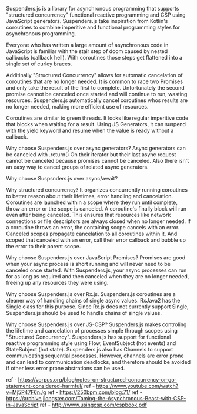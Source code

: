 Suspenders.js is a library for asynchronous programming that supports "structured concurrency"
functional reactive programming and CSP using JavaScript generators. Suspenders.js take
inspiration from Kotlin's coroutines to combine imperitive and functional programming styles for
asynchronous programming.

Everyone who has written a large amount of asynchronous code in JavaScript is familiar with the
stair step of doom caused by nested callbacks (callback hell). With coroutines those steps get
flattened into a single set of curley braces.

Additinally "Structured Concurrency" allows for automatic cancelation of coroutines that are no
longer needed. It is common to race two Promises and only take the result of the first to
complete. Unfortunately the second promise cannot be canceled once started and will continue to
run, wasting resources. Suspenders.js automatically cancel coroutines whos results are no longer
needed, making more efficient use of resources.

Coroutines are similar to green threads. It looks like regular imperitive code that blocks when
waiting for a result. Using JS Generators, it can suspend with the yield keyword and resume when
the value is ready without a callback.

Why choose Suspenders.js over async generators? Async generators can be canceled with .return()
On their iterator but their last async request cannot be canceled because promises cannot be
canceled. Also there isn't an easy way to cancel groups of related async generators.

Why choose Suspsnders.js over async/await?

Why structured concurrency? It organizes concurrently running coroutines to better reason about
their lifetimes, error handling and cancelation. Coroutines are launched within a scope where
they run until complete, throw an error or the scope is canceled. A coroutine's finally block
will run even after being canceled. This ensures that resources like network connections or
file descriptors are always closed when no longer needed. If a coroutine throws an error, the
containing scope cancels with an error. Canceled scopes propagate cancelation to all coroutines
within it. And scoped that canceled with an error, call their error callback and bubble up the
error to their parent scope.

Why choose Suspenders.js over JavaScript Promises? Promises are good when your async process is
short running and will never need to be canceled once started. With Suspenders.js, your async
processes can run for as long as required and then canceled when they are no longer needed,
freeing up any resources they were using.

Why choose Suspenders.js over Rx.js. Suspenders.js coroutines are a cleaner way of handling
chains of single async values. RxJava2 has the Single<T> class for this purpose. Since Rx.js does
not currently support Single<T>, Suspenders.js should be used to handle chains of single values.

Why choose Suspenders.js over JS-CSP? Suspenders.js makes controling the lifetime and cancelation
of processes simple through scopes using "Structured Concurrency". Suspenders.js has support
for functional reactive programming style using Flow, EventSubject (hot events) and StateSubject
(hot state). Suspenders.js also has Channels to support communicating sequential processes.
However, channels are error prone and can lead to communication deadlocks, and therefore should
be avoided if other less error prone abstrations can be used.

ref - https://vorpus.org/blog/notes-on-structured-concurrency-or-go-statement-considered-harmful/
ref - https://www.youtube.com/watch?v=Mj5P47F6nJg
ref - https://250bpm.com/blog:71/
ref - https://archive.jlongster.com/Taming-the-Asynchronous-Beast-with-CSP-in-JavaScript
ref - http://www.usingcsp.com/cspbook.pdf
